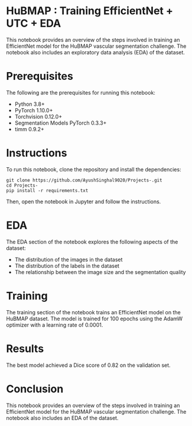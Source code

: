 # HuBMAP : Training EfficientNet + UTC + EDA
This notebook provides an overview of the steps involved in training an EfficientNet model for the HuBMAP vascular segmentation challenge. The notebook also includes an exploratory data analysis (EDA) of the dataset.

# Prerequisites
The following are the prerequisites for running this notebook:

* Python $3.8+$
* PyTorch $1.10.0+$
* Torchvision $0.12.0+$
* Segmentation Models PyTorch $0.3.3+$
* timm $0.9.2+$

# Instructions
To run this notebook, clone the repository and install the dependencies:
```
git clone https://github.com/AyushSinghal9020/Projects-.git
cd Projects-
pip install -r requirements.txt
```
Then, open the notebook in Jupyter and follow the instructions.

# EDA
The EDA section of the notebook explores the following aspects of the dataset:

* The distribution of the images in the dataset
* The distribution of the labels in the dataset
* The relationship between the image size and the segmentation quality
# Training

The training section of the notebook trains an EfficientNet model on the HuBMAP dataset. The model is trained for $100$ epochs using the AdamW optimizer with a learning rate of $0.0001$.

# Results
The best model achieved a Dice score of $0.82$ on the validation set.

# Conclusion
This notebook provides an overview of the steps involved in training an EfficientNet model for the HuBMAP vascular segmentation challenge. The notebook also includes an EDA of the dataset.
